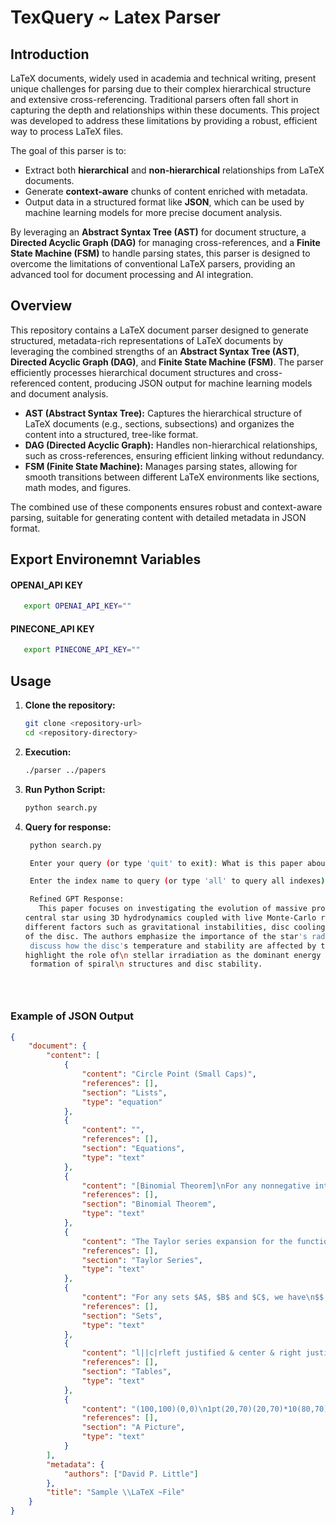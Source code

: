 # TexQuery ~ Latex Parser

## Introduction

LaTeX documents, widely used in academia and technical writing, present unique challenges for parsing due to their complex hierarchical structure and extensive cross-referencing. Traditional parsers often fall short in capturing the depth and relationships within these documents. This project was developed to address these limitations by providing a robust, efficient way to process LaTeX files.

The goal of this parser is to:

- Extract both **hierarchical** and **non-hierarchical** relationships from LaTeX documents.
- Generate **context-aware** chunks of content enriched with metadata.
- Output data in a structured format like **JSON**, which can be used by machine learning models for more precise document analysis.

By leveraging an **Abstract Syntax Tree (AST)** for document structure, a **Directed Acyclic Graph (DAG)** for managing cross-references, and a **Finite State Machine (FSM)** to handle parsing states, this parser is designed to overcome the limitations of conventional LaTeX parsers, providing an advanced tool for document processing and AI integration.

## Overview

This repository contains a LaTeX document parser designed to generate structured, metadata-rich representations of LaTeX documents by leveraging the combined strengths of an **Abstract Syntax Tree (AST)**, **Directed Acyclic Graph (DAG)**, and **Finite State Machine (FSM)**. The parser efficiently processes hierarchical document structures and cross-referenced content, producing JSON output for machine learning models and document analysis.

- **AST (Abstract Syntax Tree):** Captures the hierarchical structure of LaTeX documents (e.g., sections, subsections) and organizes the content into a structured, tree-like format.
- **DAG (Directed Acyclic Graph):** Handles non-hierarchical relationships, such as cross-references, ensuring efficient linking without redundancy.
- **FSM (Finite State Machine):** Manages parsing states, allowing for smooth transitions between different LaTeX environments like sections, math modes, and figures.

The combined use of these components ensures robust and context-aware parsing, suitable for generating content with detailed metadata in JSON format.

## Export Environemnt Variables

#### OPENAI_API KEY
```bash
   export OPENAI_API_KEY=""
```

#### PINECONE_API KEY
```bash
   export PINECONE_API_KEY=""
```

## Usage
1. **Clone the repository:**

   ```bash
   git clone <repository-url>
   cd <repository-directory>
   ```
   
2. **Execution:**
   ```bash
   ./parser ../papers
   ```
3. **Run Python Script:**
   ```bash
   python search.py
   ```
4. **Query for response:**
   ```bash
    python search.py
   
    Enter your query (or type 'quit' to exit): What is this paper about?

    Enter the index name to query (or type 'all' to query all indexes): index-gi-disc-rt
   
    Refined GPT Response:
      This paper focuses on investigating the evolution of massive protoplanetary discs with irradiation from the
   central star using 3D hydrodynamics coupled with live Monte-Carlo radiative transfer. The study explores how
   different factors such as gravitational instabilities, disc cooling, and stellar irradiation influence the evolution
   of the disc. The authors emphasize the importance of the star's radiation in regulating the disc thermodynamics and
    discuss how the disc's temperature and stability are affected by these factors over time. The research findings
   highlight the role of\n stellar irradiation as the dominant energy source in the disc evolution and its impact on the
    formation of spiral\n structures and disc stability.

   


   
   ```
### Example of JSON Output
```json
{
    "document": {
        "content": [
            {
                "content": "Circle Point (Small Caps)",
                "references": [],
                "section": "Lists",
                "type": "equation"
            },
            {
                "content": "",
                "references": [],
                "section": "Equations",
                "type": "text"
            },
            {
                "content": "[Binomial Theorem]\nFor any nonnegative integer $n$, we have\n$$(1+x)^n = _i=0^n n ix^i$$\n",
                "references": [],
                "section": "Binomial Theorem",
                "type": "text"
            },
            {
                "content": "The Taylor series expansion for the function $e^x$ is given by\ne^x = 1 + x + 2+ 6+ = _n0n!",
                "references": [],
                "section": "Taylor Series",
                "type": "text"
            },
            {
                "content": "For any sets $A$, $B$ and $C$, we have\n$$ (AB)-(C-A) = A (B-C)$$\n(AB)-(C-A) &=& (AB) (C-A)^c&=& (AB) (C A^c)^c &=& (AB) (C^c A) &=& A (BC^c) &=& A (B-C)\n",
                "references": [],
                "section": "Sets",
                "type": "text"
            },
            {
                "content": "l||c|rleft justified & center & right justified 1 & 3.14159 & 5 2.4678 & 3 &  1234 3.4678 & 6.14159 & 1239\n",
                "references": [],
                "section": "Tables",
                "type": "text"
            },
            {
                "content": "(100,100)(0,0)\n1pt(20,70)(20,70)*10(80,70)(80,70)*10(40,40)(1,2)10(60,40)(-1,2)10(40,40)(1,0)20(50,20)(80,10)[b](0,90)(4,0)10(1,3)4(100,90)(-4,0)10(-1,3)4",
                "references": [],
                "section": "A Picture",
                "type": "text"
            }
        ],
        "metadata": {
            "authors": ["David P. Little"]
        },
        "title": "Sample \\LaTeX ~File"
    }
}
```
